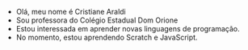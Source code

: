 - Olá, meu nome é Cristiane Araldi
- Sou professora do Colégio Estadual Dom Orione
- Estou interessada em aprender novas linguagens de programação.
- No momento, estou aprendendo Scratch e JavaScript.
